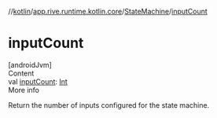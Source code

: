 //[kotlin](../../../index.md)/[app.rive.runtime.kotlin.core](../index.md)/[StateMachine](index.md)/[inputCount](input-count.md)



# inputCount  
[androidJvm]  
Content  
val [inputCount](input-count.md): [Int](https://kotlinlang.org/api/latest/jvm/stdlib/kotlin/-int/index.html)  
More info  


Return the number of inputs configured for the state machine.

  



